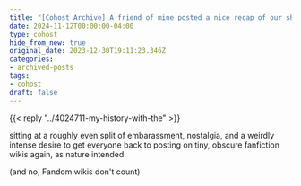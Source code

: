 ```yaml
---
title: "[Cohost Archive] A friend of mine posted a nice recap of our shared history with one of the dumbest, most niche fan communities I've ever known."
date: 2024-11-12T00:00:00-04:00
type: cohost
hide_from_new: true
original_date: 2023-12-30T19:11:23.346Z
categories:
- archived-posts
tags:
- cohost
draft: false
---
```


{{< reply "../4024711-my-history-with-the" >}}

sitting at a roughly even split of embarassment, nostalgia, and a weirdly intense desire to get everyone back to posting on tiny, obscure fanfiction wikis again, as nature intended

(and no, Fandom wikis don't count)